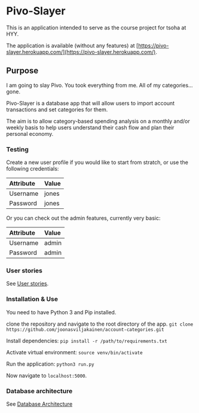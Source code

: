 # Pivo-Slayer

This is an application intended to serve as the course project for tsoha 
at HYY.

The application is available (without any features) at [https://pivo-slayer.herokuapp.com/](https://pivo-slayer.herokuapp.com/).

## Purpose

I am going to slay Pivo. You took everything from me. All of my categories... gone.

Pivo-Slayer is a database app that will allow users to import account transactions and set categories for them.

The aim is to allow category-based spending analysis on a monthly and/or weekly basis to help users understand their cash flow and plan their personal economy.

### Testing

Create a new user profile if you would like to start from stratch, or use the following credentials:

| Attribute | Value |
|:-|:-|
| Username | jones |
| Password | jones |

Or you can check out the admin features, currently very basic:

| Attribute | Value |
|:-|:-|
| Username | admin |
| Password | admin |

### User stories

See [User stories](/documentation/stories.md).

### Installation & Use

You need to have Python 3 and Pip installed.

clone the repository and navigate to the root directory of the app.
`git clone https://github.com/joonasviljakainen/account-categories.git`

Install dependencies:
`pip install -r /path/to/requirements.txt`

Activate virtual environment:
`source venv/bin/activate`

Run the application:
`python3 run.py`

Now navigate to `localhost:5000`.

### Database architecture

See [Database Architecture](/documentation/databaseArchitecture.md)
